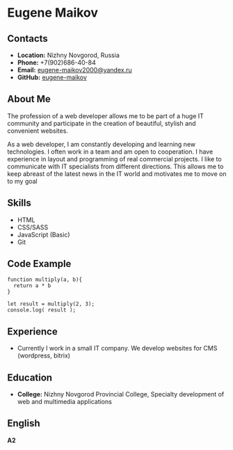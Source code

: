 # __Eugene Maikov__

## __Contacts__
- __Location:__ Nizhny Novgorod, Russia
- __Phone:__ +7(902)686-40-84
- __Email:__ eugene-maikov2000@yandex.ru
- __GitHub:__ [eugene-maikov](https://github.com/Eugene-Maikov)

## __About Me__
The profession of a web developer allows me to be part of a huge IT community and participate in the creation of beautiful, stylish and convenient websites.

As a web developer, I am constantly developing and learning new technologies. I often work in a team and am open to cooperation. I have experience in layout and programming of real commercial projects. I like to communicate with IT specialists from different directions. This allows me to keep abreast of the latest news in the IT world and motivates me to move on to my goal

## __Skills__
- HTML
- CSS/SASS
- JavaScript (Basic)
- Git

## __Code Example__
```
function multiply(a, b){
  return a * b
}

let result = multiply(2, 3);
console.log( result );
```

## __Experience__
- Currently I work in a small IT company. We develop websites for CMS (wordpress, bitrix)

## __Education__ 
- __College:__ Nizhny Novgorod Provincial College, Specialty development of web and multimedia applications

## __English__
__A2__





